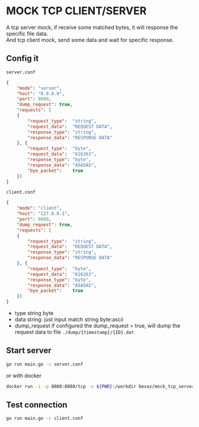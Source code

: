 # MOCK TCP CLIENT/SERVER

A tcp server mock, if receive some matched bytes, it will response the specific file data.  
And tcp client mock, send some data and wait for specific response.  

## Config it

`server.conf`

```json
{
    "mode": "server",
    "host": "0.0.0.0",
    "port": 8080,
    "dump_request": true,
    "requests": [
    {
        "request_type":  "string",
        "request_data":  "REQUEST DATA",
        "response_type": "string",
        "response_data": "RESPONSE DATA"
    }, {
        "request_type":  "byte",
        "request_data":  "616263",
        "response_type": "byte",
        "response_data": "A5A5A5",
        "bye_packet":    true
    }]
}
```

`client.conf`

```json
{
    "mode": "client",
    "host": "127.0.0.1",
    "port": 8080,
    "dump_request": true,
    "requests": [
    {
        "request_type":  "string",
        "request_data":  "REQUEST DATA",
        "response_type": "string",
        "response_data": "RESPONSE DATA"
    }, {
        "request_type":  "byte",
        "request_data":  "616263",
        "response_type": "byte",
        "response_data": "A5A5A5",
        "bye_packet":    true
    }]
}
```

- type
    string
    byte
- data
    string: just input match string
    byte:ascii
- dump_request
    if configured the dump_request = true, will dump the request data to file `./dump/{timestamp}/{ID}.dat`

## Start server

```bash
go run main.go -c server.conf
```

or with docker

```bash
docker run -i -p 8080:8080/tcp -v ${PWD}:/workdir bevaz/mock_tcp_server -c server.conf
```


## Test connection

```bash
go run main.go -c client.conf
```
